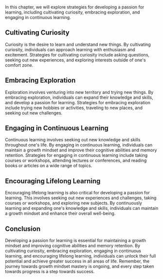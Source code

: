 
In this chapter, we will explore strategies for developing a passion for learning, including cultivating curiosity, embracing exploration, and engaging in continuous learning.

Cultivating Curiosity
---------------------

Curiosity is the desire to learn and understand new things. By cultivating curiosity, individuals can approach learning with enthusiasm and excitement. Strategies for cultivating curiosity include asking questions, seeking out new experiences, and exploring interests outside of one's comfort zone.

Embracing Exploration
---------------------

Exploration involves venturing into new territory and trying new things. By embracing exploration, individuals can expand their knowledge and skills, and develop a passion for learning. Strategies for embracing exploration include trying new hobbies or activities, traveling to new places, and seeking out new challenges.

Engaging in Continuous Learning
-------------------------------

Continuous learning involves seeking out new knowledge and skills throughout one's life. By engaging in continuous learning, individuals can maintain a growth mindset and improve their cognitive abilities and memory retention. Strategies for engaging in continuous learning include taking courses or workshops, attending lectures or conferences, and reading books or articles on a wide range of topics.

Encouraging Lifelong Learning
-----------------------------

Encouraging lifelong learning is also critical for developing a passion for learning. This involves seeking out new experiences and challenges, taking courses or workshops, and exploring new subjects. By continuously learning and expanding one's knowledge and skills, individuals can maintain a growth mindset and enhance their overall well-being.

Conclusion
----------

Developing a passion for learning is essential for maintaining a growth mindset and improving cognitive abilities and memory retention. By cultivating curiosity, embracing exploration, engaging in continuous learning, and encouraging lifelong learning, individuals can unlock their full potential and achieve greater success in all areas of life. Remember, the journey towards growth mindset mastery is ongoing, and every step taken towards progress is a step towards success.
